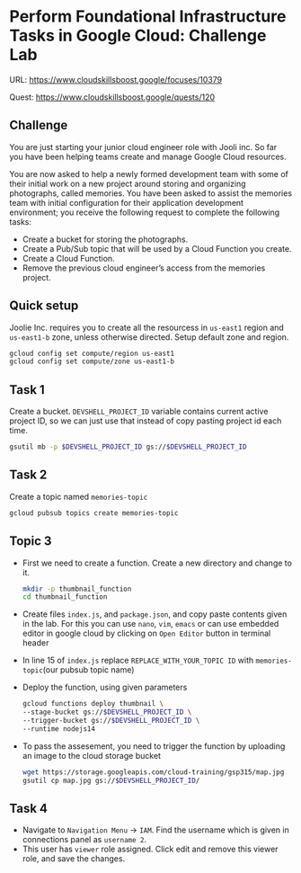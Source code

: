 # Perform Foundational Infrastructure Tasks in Google Cloud: Challenge Lab
URL: https://www.cloudskillsboost.google/focuses/10379

Quest: https://www.cloudskillsboost.google/quests/120


## Challenge
You are just starting your junior cloud engineer role with Jooli inc. So far you have been helping teams create and manage Google Cloud resources.

You are now asked to help a newly formed development team with some of their initial work on a new project around storing and organizing photographs, called memories. You have been asked to assist the memories team with initial configuration for their application development environment; you receive the following request to complete the following tasks:

- Create a bucket for storing the photographs.
- Create a Pub/Sub topic that will be used by a Cloud Function you create.
- Create a Cloud Function.
- Remove the previous cloud engineer’s access from the memories project.

## Quick setup
Joolie Inc. requires you to create all the resourcess in `us-east1` region and `us-east1-b` zone, unless otherwise directed. Setup default zone and region.
```bash
gcloud config set compute/region us-east1
gcloud config set compute/zone us-east1-b
```

## Task 1

Create a bucket. `DEVSHELL_PROJECT_ID` variable contains current active project ID, so we can just use that instead of copy pasting project id each time.
```bash
gsutil mb -p $DEVSHELL_PROJECT_ID gs://$DEVSHELL_PROJECT_ID
```

## Task 2

Create a topic named `memories-topic`
```bash
gcloud pubsub topics create memories-topic
```

## Topic 3

- First we need to create a function. Create a new directory and change to it.
  ```bash
  mkdir -p thumbnail_function
  cd thumbnail_function
  ```

- Create files `index.js`, and `package.json`, and copy paste contents given in the lab. For this you can use `nano`, `vim`, `emacs` or can use embedded editor in google cloud by clicking on `Open Editor` button in terminal header
- In line 15 of `index.js` replace `REPLACE_WITH_YOUR_TOPIC ID` with `memories-topic`(our pubsub topic name)

- Deploy the function, using given parameters
  ```bash
  gcloud functions deploy thumbnail \
  --stage-bucket gs://$DEVSHELL_PROJECT_ID \
  --trigger-bucket gs://$DEVSHELL_PROJECT_ID \
  --runtime nodejs14
  ```

- To pass the assesement, you need to trigger the function by uploading an image to the cloud storage bucket
  ```bash
  wget https://storage.googleapis.com/cloud-training/gsp315/map.jpg
  gsutil cp map.jpg gs://$DEVSHELL_PROJECT_ID/
  ```

## Task 4

- Navigate to `Navigation Menu` -> `IAM`. Find the username which is given in connections panel as `username 2`.
- This user has `viewer` role assigned. Click edit and remove this viewer role, and save the changes.
